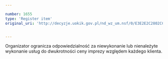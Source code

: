 ```yaml
---

number: 1655
type: 'Register item'
original_uri: 'http://decyzje.uokik.gov.pl/nd_wz_um.nsf/0/E3E2E2C2802CC17FC1257638002AC5B1?OpenDocument'


---
```


Organizator ogranicza odpowiedzialność za niewykonanie lub nienależyte wykonanie usług do dwukrotności ceny imprezy względem każdego klienta.
